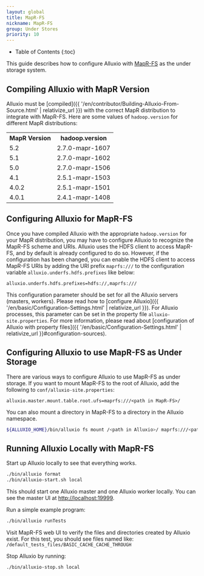 ```yaml
---
layout: global
title: MapR-FS
nickname: MapR-FS
group: Under Stores
priority: 10
---
```


* Table of Contents
{:toc}

This guide describes how to configure Alluxio with [MapR-FS](https://www.mapr.com/products/mapr-fs)
as the under storage system.

## Compiling Alluxio with MapR Version

Alluxio must be [compiled]({{ '/en/contributor/Building-Alluxio-From-Source.html' | relativize_url }})
with the correct MapR distribution to integrate with MapR-FS. Here are some values of
`hadoop.version` for different MapR distributions:

<table class="table table-striped">
<tr><th>MapR Version</th><th>hadoop.version</th></tr>
<tr>
  <td>5.2</td>
  <td>2.7.0-mapr-1607</td>
</tr>
<tr>
  <td>5.1</td>
  <td>2.7.0-mapr-1602</td>
</tr>
<tr>
  <td>5.0</td>
  <td>2.7.0-mapr-1506</td>
</tr>
<tr>
  <td>4.1</td>
  <td>2.5.1-mapr-1503</td>
</tr>
<tr>
  <td>4.0.2</td>
  <td>2.5.1-mapr-1501</td>
</tr>
<tr>
  <td>4.0.1</td>
  <td>2.4.1-mapr-1408</td>
</tr>
</table>

## Configuring Alluxio for MapR-FS

Once you have compiled Alluxio with the appropriate `hadoop.version` for your MapR distribution, you
may have to configure Alluxio to recognize the MapR-FS scheme and URIs. Alluxio uses the HDFS client
to access MapR-FS, and by default is already configured to do so. However, if the configuration has
been changed, you can enable the HDFS client to access MapR-FS URIs by adding the URI prefix
`maprfs:///` to the configuration variable `alluxio.underfs.hdfs.prefixes` like below:

```properties
alluxio.underfs.hdfs.prefixes=hdfs://,maprfs:///
```

This configuration parameter should be set for all the Alluxio servers (masters, workers). Please
read how to [configure Alluxio]({{ '/en/basic/Configuration-Settings.html' | relativize_url }}). For
Alluxio processes, this parameter can be set in the property file `alluxio-site.properties`. For
more information, please read about
[configuration of Alluxio with property files]({{ '/en/basic/Configuration-Settings.html' | relativize_url }}#configuration-sources).

## Configuring Alluxio to use MapR-FS as Under Storage

There are various ways to configure Alluxio to use MapR-FS as under storage. If you want to
mount MapR-FS to the root of Alluxio, add the following to `conf/alluxio-site.properties`:

```properties
alluxio.master.mount.table.root.ufs=maprfs:///<path in MapR-FS>/
```

You can also mount a directory in MapR-FS to a directory in the Alluxio namespace.

```bash
${ALLUXIO_HOME}/bin/alluxio fs mount /<path in Alluxio>/ maprfs:///<path in MapR-FS>/
```

## Running Alluxio Locally with MapR-FS

Start up Alluxio locally to see that everything works.

```bash
./bin/alluxio format
./bin/alluxio-start.sh local
```

This should start one Alluxio master and one Alluxio worker locally. You can see the master UI at
[http://localhost:19999](http://localhost:19999).

Run a simple example program:

```bash
./bin/alluxio runTests
```

Visit MapR-FS web UI to verify the files and directories created by
Alluxio exist. For this test, you should see files named like:
`/default_tests_files/BASIC_CACHE_CACHE_THROUGH`

Stop Alluxio by running:

```bash
./bin/alluxio-stop.sh local
```
